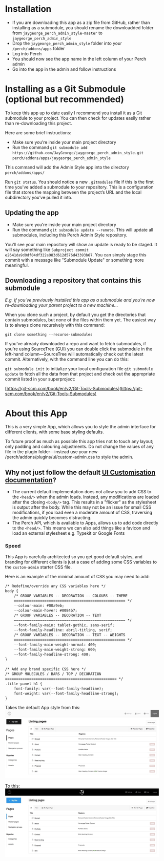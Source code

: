 # Installation
- If you are downloading this app as a zip file from GitHub, rather than installing as a submodule, you should rename the downloadded folder from `jaygeorge_perch_admin_style-master` to `jaygeorge_perch_admin_style`
- Drop the `jaygeorge_perch_admin_style` folder into your `/perch/addons/apps` folder
- Log into Perch
- You should now see the app name in the left column of your Perch admin
- Go into the app in the admin and follow instructions

# Installing as a Git Submodule (optional but recommended)
To keep this app up to date easily I recommend you install it as a Git submodule to your project. You can then check for updates easily rather than re-downloading this project.

Here are some brief instructions:

- Make sure you're inside your main project directory
- Run the command `git submodule add https://github.com/JayGeorge/jaygeorge_perch_admin_style.git perch/addons/apps/jaygeorge_perch_admin_style`

This command will add the Admin Style app into the directory `perch/addons/apps/`

Run `git status`. You should notice a new `.gitmodules` file if this is the first time you've added a submodule to your repository. This is a configuration file that stores the mapping between the project’s URL and the local subdirectory you’ve pulled it into.

## Updating the app
- Make sure you're inside your main project directory
- Run the command `git submodule update --remote`. This will update all submodules, including this Perch Admin Style repository.

You'll see your main repository will show an update is ready to be staged. It will say something like `Subproject commit e2641da9d0df04df322e983d612d576d43393b67`. You can simply stage this commit with a message like "Submodule Update" or something more meaningful.

## Downloading a repository that contains this submodule
_E.g. If you've previously installed this app as a submodule and you're now re-downloading your parent project to a new machine…_

When you clone such a project, by default you get the directories that contain submodules, but none of the files within them yet.
The easiest way is to always clone recursively with this command:

    git clone something --recurse-submodules

If you've already downloaded a repo and want to fetch submodules, if you're using SourceTree (GUI) you can double click the submodule in the left-hand column—SourceTree will automatically check out the latest commit. Alternatively, with the command line you can do this:

`git submodule init` to initialize your local configuration file
`git submodule update` to fetch all the data from that project and check out the appropriate commit listed in your superproject:

[https://git-scm.com/book/en/v2/Git-Tools-Submodules](https://git-scm.com/book/en/v2/Git-Tools-Submodules)

# About this App
This is a very simple App, which allows you to style the admin interface for different clients, with some base styling defaults.

To future proof as much as possible this app tries not to touch any layout; only padding and colouring adjustments. Do not change the values of any file in the plugin folder—instead use your new /perch/addons/plugins/ui/custom-admin.css to style the admin.

## Why not just follow the default [UI Customisation documentation](https://docs.grabaperch.com/api/custom-ui/)?
- The current default implementation does not allow you to add CSS to the `<head/>` when the admin loads. Instead, any modifications are loaded after the closing `<body/>` tag. This results in a "flicker" as the stylesheet is output after the body. While this may not be an issue for small CSS modifications, if you load even a moderate amount of CSS, traversing the admin quickly becomes distracting.
- The Perch API, which is available to Apps, allows us to add code directly to the `<head/>`. This means we can also add things like a favicon and load an external stylesheet e.g. Typekit or Google Fonts

### Speed
This App is carefully architected so you get good default styles, and branding for different clients is just a case of adding some CSS variables to the `custom-admin` starter CSS file.

Here is an example of the minimal amount of CSS you may need to add:

```
/* Redefine/override any CSS variables here */
body {
    /* GROUP VARIABLES -- DECORATION -- COLOURS -- THEME
    =================================================== */
    --colour-main: #00a9eb;
    --colour-main-hover: #0084b7;
    /* GROUP VARIABLES -- DECORATION -- TEXT
    =================================================== */
    --font-family-main: tablet-gothic, sans-serif;
    --font-family-headline: abril-titling, serif;
    /* GROUP VARIABLES -- DECORATION -- TEXT -- WEIGHTS
    =================================================== */
    --font-family-main-weight-normal: 400;
    --font-family-main-weight-strong: 600;
    --font-family-headline-strong: 400;
}

/* Add any brand specific CSS here */
/* GROUP MOLECULES / BARS / TOP / DECORATION
=================================================== */
.title-panel h1 {
    font-family: var(--font-family-headline);
    font-weight: var(--font-family-headline-strong);
}
```

Takes the default App style from this:
![](screenshots/example-with-base-app-styling.jpg "")

To this:
![](screenshots/example-with-branding.jpg "")